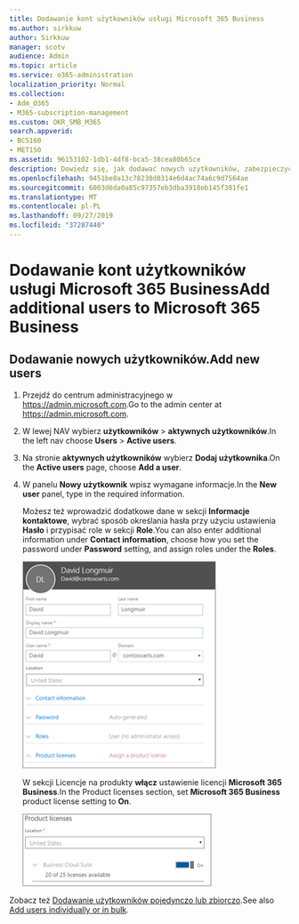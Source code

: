 ```yaml
---
title: Dodawanie kont użytkowników usługi Microsoft 365 Business
ms.author: sirkkuw
author: Sirkkuw
manager: scotv
audience: Admin
ms.topic: article
ms.service: o365-administration
localization_priority: Normal
ms.collection:
- Adm_O365
- M365-subscription-management
ms.custom: OKR_SMB_M365
search.appverid:
- BCS160
- MET150
ms.assetid: 96153102-1db1-4df8-bca5-38cea80b65ce
description: Dowiedz się, jak dodawać nowych użytkowników, zabezpieczyć swoje urządzenia i przypisywać role w Microsoft 365 Business.
ms.openlocfilehash: 9451be8a13c78230d0314e6d4ac74a6c9d7564ae
ms.sourcegitcommit: 6003d6da0a85c97357eb3dba3918eb145f381fe1
ms.translationtype: MT
ms.contentlocale: pl-PL
ms.lasthandoff: 09/27/2019
ms.locfileid: "37287440"
---
```

# <a name="add-additional-users-to-microsoft-365-business"></a><span data-ttu-id="9cdc9-103">Dodawanie kont użytkowników usługi Microsoft 365 Business</span><span class="sxs-lookup"><span data-stu-id="9cdc9-103">Add additional users to Microsoft 365 Business</span></span>

## <a name="add-new-users"></a><span data-ttu-id="9cdc9-104">Dodawanie nowych użytkowników.</span><span class="sxs-lookup"><span data-stu-id="9cdc9-104">Add new users</span></span>

1. <span data-ttu-id="9cdc9-105">Przejdź do centrum administracyjnego w <a href="https://go.microsoft.com/fwlink/p/?linkid=837890" target="_blank">https://admin.microsoft.com</a>.</span><span class="sxs-lookup"><span data-stu-id="9cdc9-105">Go to the admin center at <a href="https://go.microsoft.com/fwlink/p/?linkid=837890" target="_blank">https://admin.microsoft.com</a>.</span></span> 
2. <span data-ttu-id="9cdc9-106">W lewej NAV wybierz **użytkowników** \> **aktywnych użytkowników**.</span><span class="sxs-lookup"><span data-stu-id="9cdc9-106">In the left nav choose **Users** \> **Active users**.</span></span>
1. <span data-ttu-id="9cdc9-107">Na stronie **aktywnych użytkowników** wybierz **Dodaj użytkownika**.</span><span class="sxs-lookup"><span data-stu-id="9cdc9-107">On the **Active users** page, choose **Add a user**.</span></span>
 4. <span data-ttu-id="9cdc9-108">W panelu **Nowy użytkownik** wpisz wymagane informacje.</span><span class="sxs-lookup"><span data-stu-id="9cdc9-108">In the **New user** panel, type in the required information.</span></span> 
  
    <span data-ttu-id="9cdc9-109">Możesz też wprowadzić dodatkowe dane w sekcji **Informacje kontaktowe**, wybrać sposób określania hasła przy użyciu ustawienia **Hasło** i przypisać role w sekcji **Role**.</span><span class="sxs-lookup"><span data-stu-id="9cdc9-109">You can also enter additional information under **Contact information**, choose how you set the password under **Password** setting, and assign roles under the **Roles**.</span></span>
      
    ![Enter user information in the New user card](media/f04d39ca-48be-4868-8330-8552a4754c8b.png)
      
    <span data-ttu-id="9cdc9-111">W sekcji Licencje na produkty **włącz** ustawienie licencji **Microsoft 365 Business**.</span><span class="sxs-lookup"><span data-stu-id="9cdc9-111">In the Product licenses section, set **Microsoft 365 Business** product license setting to **On**.</span></span>
      
    ![Set the license setting to On position](media/7404f7f7-93bc-44a3-9ffb-4208b5b17402.png)
  
<span data-ttu-id="9cdc9-113">Zobacz też [Dodawanie użytkowników pojedynczo lub zbiorczo](https://docs.microsoft.com/office365/admin/add-users/add-users).</span><span class="sxs-lookup"><span data-stu-id="9cdc9-113">See also [Add users individually or in bulk](https://docs.microsoft.com/office365/admin/add-users/add-users).</span></span>
  
